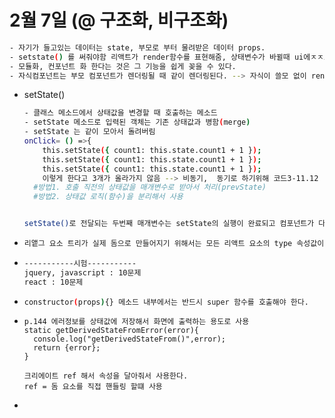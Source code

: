 # 2월 7일 (@ 구조화, 비구조화)

```bash
- 자기가 들고있는 데이터는 state, 부모로 부터 물려받은 데이터 props.
- setstate() 를 써줘야함 리액트가 render함수를 표현해줌, 상태변수가 바뀔때 ui에ㅈㅈ보여지도록
- 모듈화, 컨포넌트 화 한다는 것은 그 기능을 쉽게 꽂을 수 있다.
- 자식컴포넌트는 부모 컴포넌트가 렌더링될 때 같이 렌더링된다. --> 자식이 쓸모 없이 rendering 되는것을 막기위해 reactmemo나 purecomponent 를  이용애서 불필요한 렌더링을 줄일 수 있음
```

- setState()

  ```bash
  - 클래스 메소드에서 상태값을 변경할 때 호출하는 메소드
  - setState 메소드로 입력된 객체는 기존 상태값과 병함(merge)
  - setState 는 같이 모아서 돌려버림
  onClick= () =>{
      this.setState({ count1: this.state.count1 + 1 });
      this.setState({ count1: this.state.count1 + 1 });
      this.setState({ count1: this.state.count1 + 1 });
      이렇게 한다고 3개가 올라가지 않음 --> 비동기,  동기로 하기위해 코드3-11.12
    #방법1. 호출 직전의 상태값을 매개변수로 받아서 처리(prevState)
    #방법2. 상태값 로직(함수)을 분리해서 사용
  
  
  setState()로 전달되는 두번째 매개변수는 setState의 실행이 완료되고 컴포넌트가 다시 렌더링된 뒤에 실행될 함수에 대한 콜백으로, 생략할 수 있습니다. 보통 이러한 방식의 실행에는 componentDidUpdate()의 사용을 권장합니다. #렌더링이 되고나서(값이 바뀌고 나서 나타내 주고) 나타나는 콜백함수
  ```

- ```bash
  리앹그 요소 트리가 실제 돔으로 만들어지기 위해서는 모든 리액트 요소의 type 속성값이 문자열이어야 한다. 이는 type 속성값이 문자열이어야 HTML 태그로 변환살 수 있기 때문이다. 그러기 위해서는 모든 컴포넌트의 랜더 함수가 호출되어야 한다.
  ```

- ```bash
  -----------시험-----------
  jquery, javascript : 10문제
  react : 10문제 
  ```

- ``` bash
  constructor(props){} 메소드 내부에서는 반드시 super 함수를 호출해야 한다.
  ```

- ```ㅠㅁ노
  p.144 에러정보를 상태값에 저장해서 화면에 출력하는 용도로 사용
  static getDerivedStateFromError(error){
  	console.log("getDerivedStateFrom()",error);
  	return {error};
  }
  
  크리에이트 ref 해서 속성을 달아줘서 사용한다.
  ref = 돔 요소를 직접 핸들링 할떄 사용
  
  ```

- 